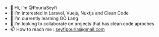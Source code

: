 - 👋 Hi, I’m @PouriaSeyfi
- 👀 I’m interested in Laravel, Vuejs, Nuxtjs and Clean Code
- 🌱 I’m currently learning GO Lang
- 💞️ I’m looking to collaborate on projects that has clean code aproches
- 📫 How to reach me : seyfipouria@gmail.com

<!---
PouriaSeyfi/PouriaSeyfi is a ✨ special ✨ repository because its `README.md` (this file) appears on your GitHub profile.
You can click the Preview link to take a look at your changes.
--->
